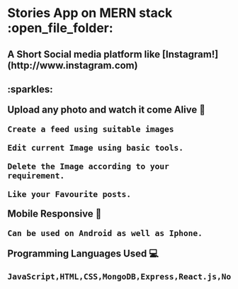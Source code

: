  <h1>Stories App on MERN stack :open_file_folder:</h1>

<h2>A Short Social media platform like [Instagram!](http://www.instagram.com)<h2> :sparkles:

**Upload any photo and watch it come Alive :movie_camera:**

	Create a feed using suitable images
	
	Edit current Image using basic tools.
	
	Delete the Image according to your requirement.
	
	Like your Favourite posts.

**Mobile Responsive** :iphone:

	Can be used on Android as well as Iphone.

**Programming Languages Used** :computer:

	JavaScript,HTML,CSS,MongoDB,Express,React.js,Node.js 

